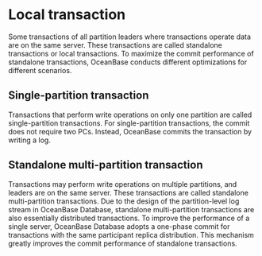 Local transaction
=================

Some transactions of all partition leaders where transactions operate data are on the same server. These transactions are called standalone transactions or local transactions. To maximize the commit performance of standalone transactions, OceanBase conducts different optimizations for different scenarios.

Single-partition transaction 
-------------------------------------

Transactions that perform write operations on only one partition are called single-partition transactions. For single-partition transactions, the commit does not require two PCs. Instead, OceanBase commits the transaction by writing a log.

Standalone multi-partition transaction 
-----------------------------------------------

Transactions may perform write operations on multiple partitions, and leaders are on the same server. These transactions are called standalone multi-partition transactions. Due to the design of the partition-level log stream in OceanBase Database, standalone multi-partition transactions are also essentially distributed transactions. To improve the performance of a single server, OceanBase Database adopts a one-phase commit for transactions with the same participant replica distribution. This mechanism greatly improves the commit performance of standalone transactions.
